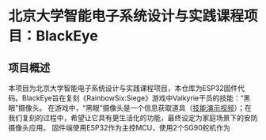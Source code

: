 # 北京大学智能电子系统设计与实践课程项目：BlackEye
## 项目概述
本项目为北京大学智能电子系统设计与实践课程项目，本仓库为ESP32固件代码。BlackEye旨在复刻《RainbowSix:Siege》游戏中Valkyrie干员的技能：“黑眼”摄像头。
在游戏中，“黑眼”摄像头是一个信息获取道具（[技能演示视频](https://markdown.com.cn)）；在我们复刻的过程中，希望让它具有更生活化的功能，最终设定为家庭场景下的安防摄像头应用。
固件端使用ESP32作为主控MCU，使用2个SG90舵机作为
